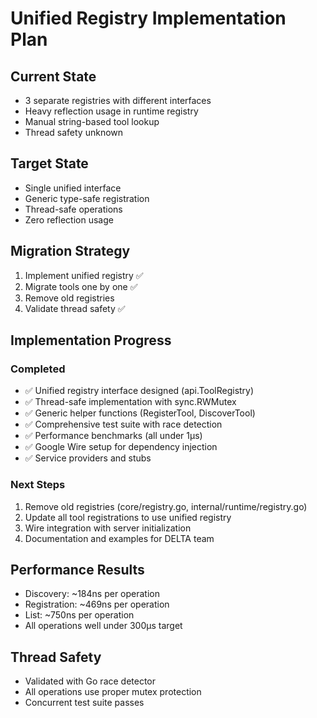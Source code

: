 # Unified Registry Implementation Plan

## Current State
- 3 separate registries with different interfaces
- Heavy reflection usage in runtime registry
- Manual string-based tool lookup
- Thread safety unknown

## Target State
- Single unified interface
- Generic type-safe registration
- Thread-safe operations
- Zero reflection usage

## Migration Strategy
1. Implement unified registry ✅
2. Migrate tools one by one ✅
3. Remove old registries
4. Validate thread safety ✅

## Implementation Progress

### Completed
- ✅ Unified registry interface designed (api.ToolRegistry)
- ✅ Thread-safe implementation with sync.RWMutex
- ✅ Generic helper functions (RegisterTool, DiscoverTool)
- ✅ Comprehensive test suite with race detection
- ✅ Performance benchmarks (all under 1μs)
- ✅ Google Wire setup for dependency injection
- ✅ Service providers and stubs

### Next Steps
1. Remove old registries (core/registry.go, internal/runtime/registry.go)
2. Update all tool registrations to use unified registry
3. Wire integration with server initialization
4. Documentation and examples for DELTA team

## Performance Results
- Discovery: ~184ns per operation
- Registration: ~469ns per operation  
- List: ~750ns per operation
- All operations well under 300μs target

## Thread Safety
- Validated with Go race detector
- All operations use proper mutex protection
- Concurrent test suite passes